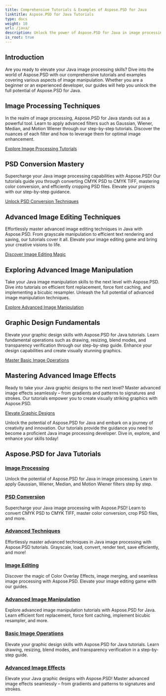 ```yaml
---
title: Comprehensive Tutorials & Examples of Aspose.PSD for Java
linktitle: Aspose.PSD for Java Tutorials
type: docs
weight: 10
url: /java/
description: Unlock the power of Aspose.PSD for Java in image processing! Master filters like Gaussian, Wiener, Median, and Motion Wiener with step-by-step tutorials.
is_root: true
---
```


## Introduction

Are you ready to elevate your Java image processing skills? Dive into the world of Aspose.PSD with our comprehensive tutorials and examples covering various aspects of image manipulation. Whether you are a beginner or an experienced developer, our guides will help you unlock the full potential of Aspose.PSD for Java.

## Image Processing Techniques

In the realm of image processing, Aspose.PSD for Java stands out as a powerful tool. Learn to apply advanced filters such as Gaussian, Wiener, Median, and Motion Wiener through our step-by-step tutorials. Discover the nuances of each filter and how to leverage them for optimal image enhancement.

[Explore Image Processing Tutorials](./image-processing/)

## PSD Conversion Mastery

Supercharge your Java image processing capabilities with Aspose.PSD! Our tutorials guide you through converting CMYK PSD to CMYK TIFF, mastering color conversion, and efficiently cropping PSD files. Elevate your projects with our step-by-step guidance.

[Unlock PSD Conversion Techniques](./psd-conversion/)

## Advanced Image Editing Techniques

Effortlessly master advanced image editing techniques in Java with Aspose.PSD. From grayscale manipulation to efficient text rendering and saving, our tutorials cover it all. Elevate your image editing game and bring your creative visions to life.

[Discover Image Editing Magic](./image-editing/)

## Exploring Advanced Image Manipulation

Take your Java image manipulation skills to the next level with Aspose.PSD. Dive into tutorials on efficient font replacement, force font caching, and implementing a bicubic resampler. Unleash the full potential of advanced image manipulation techniques.

[Explore Advanced Image Manipulation](./advanced-image-manipulation/)

## Graphic Design Fundamentals

Elevate your graphic design skills with Aspose.PSD for Java tutorials. Learn fundamental operations such as drawing, resizing, blend modes, and transparency verification through our step-by-step guide. Enhance your design capabilities and create visually stunning graphics.

[Master Basic Image Operations](./basic-image-operations/)

## Mastering Advanced Image Effects

Ready to take your Java graphic designs to the next level? Master advanced image effects seamlessly – from gradients and patterns to signatures and strokes. Our tutorials empower you to create visually striking graphics with Aspose.PSD.

[Elevate Graphic Designs](./advanced-image-effects/)

Unlock the potential of Aspose.PSD for Java and embark on a journey of creativity and innovation. Our tutorials provide the guidance you need to become a proficient Java image processing developer. Dive in, explore, and enhance your skills today!
## Aspose.PSD for Java Tutorials
### [Image Processing](./image-processing/)
Unlock the potential of Aspose.PSD for Java in image processing. Learn to apply Gaussian, Wiener, Median, and Motion Wiener filters step by step.
### [PSD Conversion](./psd-conversion/)
Supercharge your Java image processing with Aspose.PSD! Learn to convert CMYK PSD to CMYK TIFF, master color conversion, crop PSD files, and more. 
### [Advanced Techniques](./advanced-techniques/)
Effortlessly master advanced techniques in Java image processing with Aspose.PSD tutorials. Grayscale, load, convert, render text, save efficiently, and more!
### [Image Editing](./image-editing/)
Discover the magic of Color Overlay Effects, image merging, and seamless image processing with Aspose.PSD. Elevate your image editing game with our guides.
### [Advanced Image Manipulation](./advanced-image-manipulation/)
Explore advanced image manipulation tutorials with Aspose.PSD for Java. Learn efficient font replacement, force font caching, implement bicubic resampler, and more.
### [Basic Image Operations](./basic-image-operations/)
Elevate your graphic design skills with Aspose.PSD for Java tutorials. Learn drawing, resizing, blend modes, and transparency verification in a step-by-step guide.
### [Advanced Image Effects](./advanced-image-effects/)
Elevate your Java graphic designs with Aspose.PSD! Master advanced image effects seamlessly – from gradients and patterns to signatures and strokes.